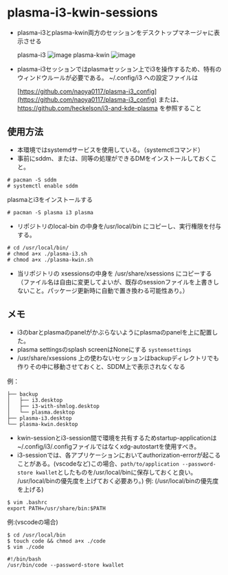 # plasma-i3-kwin-sessions
- plasma-i3とplasma-kwin両方のセッションをデスクトップマネージャに表示させる
  
  plasma-i3
  ![image](https://github.com/naoya0117/plasma-i3_mysessions/assets/81454816/9aa4ee4a-b486-4759-a2a1-2c1fc097c3c5)
  plasma-kwin
  ![image](https://github.com/naoya0117/plasma-i3_mysessions/assets/81454816/c8602415-f9fa-4f4b-90be-31b6d1e74a65)

  

- plasma-i3セッションではplasmaセッション上でi3を操作するため、特有のウィンドウルールが必要である。
  ~/.config/i3 への設定ファイルは

  [https://github.com/naoya0117/plasma-i3_config](https://github.com/naoya0117/plasma-i3_config)
  または、https://github.com/heckelson/i3-and-kde-plasma を参照すること
## 使用方法
- 本環境ではsystemdサービスを使用している。（systemctlコマンド）
- 事前にsddm、または、同等の処理ができるDMをインストールしておくこと。
```
# pacman -S sddm
# systemctl enable sddm
```
plasmaとi3をインストールする
```
# pacman -S plasma i3 plasma
```
-  リポジトリのlocal-bin の中身を/usr/local/bin にコピーし、実行権限を付与する。
```
# cd /usr/local/bin/
# chmod a+x ./plasma-i3.sh
# chmod a+x ./plasma-kwin.sh
```
- 当リポジトリの xsessionsの中身を /usr/share/xsessions にコピーする（ファイル名は自由に変更してよいが、既存のsessionファイルを上書きしないこと。パッケージ更新時に自動で置き換わる可能性あり。）

## メモ
- i3のbarとplasmaのpanelがかぶらないようにplasmaのpanelを上に配置した。
- plasma settingsのsplash screenはNoneにする ```systemsettings```
- /usr/share/xsessions 上の使わないセッションはbackupディレクトリでも作りその中に移動させておくと、SDDM上で表示されなくなる

例：
```.
├── backup
│   ├── i3.desktop
│   ├── i3-with-shmlog.desktop
│   └── plasma.desktop
├── plasma-i3.desktop
└── plasma-kwin.desktop

```

- kwin-sessionとi3-session間で環境を共有するためstartup-applicationは~/.config/i3/.configファイルではなくxdg-autostartを使用すべき。
- i3-sessionでは、各アプリケーションにおいてauthorization-errorが起こることがある。(vscodeなど)この場合、```path/to/application --password-store kwallet```としたものを/usr/local/binに保存しておくと良い。
  /usr/local/binの優先度を上げておく必要あり。)
例: (/usr/local/binの優先度を上げる)
```
$ vim .bashrc
export PATH=/usr/share/bin:$PATH
```
例:(vscodeの場合)
```
$ cd /usr/local/bin
$ touch code && chmod a+x ./code
$ vim ./code

#!/bin/bash
/usr/bin/code --password-store kwallet
```

